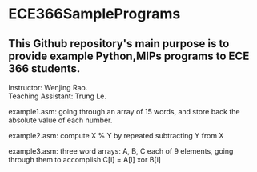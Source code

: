 # ECE366SamplePrograms
## This Github repository's main purpose is to provide example Python,MIPs programs to ECE 366 students.  
Instructor: Wenjing Rao.  
Teaching Assistant: Trung Le.  

example1.asm: going through an array of 15 words, and store back the absolute value of each number.

example2.asm: compute X % Y by repeated subtracting Y from X

example3.asm: three word arrays: A, B, C each of 9 elements, going through them to accomplish C[i] = A[i] xor B[i]
